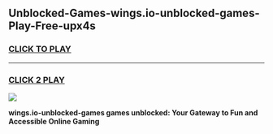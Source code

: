 
## Unblocked-Games-wings.io-unblocked-games-Play-Free-upx4s
<h3>
<a href="https://premium76.site?title=wings.io-unblocked-games&ref=09A">CLICK TO PLAY</a></h3>
<hr>

<h3>
<a href="https://premium76.site?title=wings.io-unblocked-games&ref=09A">CLICK 2 PLAY</a>
  
</h3>

<a href="https://premium76.site?title=wings.io-unblocked-games&ref=09A"><img src="https://clearcache.store/games.png"></a>


**wings.io-unblocked-games games unblocked: Your Gateway to Fun and Accessible Online Gaming**
